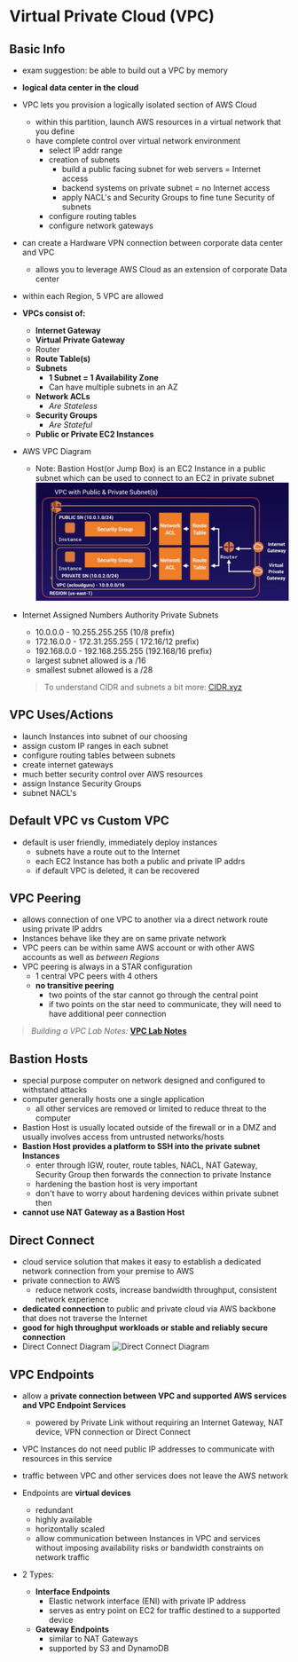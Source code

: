 # Virtual Private Cloud (VPC)

## Basic Info

* exam suggestion: be able to build out a VPC by memory
* **logical data center in the cloud**
* VPC lets you provision a logically isolated section of AWS Cloud
  * within this partition, launch AWS resources in a virtual network that you define
  * have complete control over virtual network environment
    * select IP addr range
    * creation of subnets
      * build a public facing subnet for web servers = Internet access
      * backend systems on private subnet = no Internet access
      * apply NACL's and Security Groups to fine tune Security of subnets
    * configure routing tables
    * configure network gateways
* can create a Hardware VPN connection between corporate data center and VPC
  * allows you to leverage AWS Cloud as an extension of corporate Data center
* within each Region, 5 VPC are allowed

* **VPCs consist of:**
  * **Internet Gateway**
  * **Virtual Private Gateway**
  * Router
  * **Route Table(s)**
  * **Subnets**
    * **1 Subnet = 1 Availability Zone**
    * Can have multiple subnets in an AZ
  * **Network ACLs**
    * *Are Stateless*
  * **Security Groups**
    * *Are Stateful*
  * **Public or Private EC2 Instances**

* AWS VPC Diagram
  * Note: Bastion Host(or Jump Box) is an EC2 Instance in a public subnet which can be used to connect to an EC2 in private subnet
![VPC Diagram](../images/vpc-diagram.png)

* Internet Assigned Numbers Authority Private Subnets
  * 10.0.0.0 - 10.255.255.255 (10/8 prefix)
  * 172.16.0.0 - 172.31.255.255 ( 172.16/12 prefix)
  * 192.168.0.0 - 192.168.255.255 (192.168/16 prefix)
  * largest subnet allowed is a /16
  * smallest subnet allowed is a /28
  > To understand CIDR and subnets a bit more: [CIDR.xyz](http://cidr.xyz/)

## VPC Uses/Actions

* launch Instances into subnet of our choosing
* assign custom IP ranges in each subnet
* configure routing tables between subnets
* create internet gateways
* much better security control over AWS resources
* assign Instance Security Groups
* subnet NACL's

## Default VPC vs Custom VPC

* default is user friendly, immediately deploy instances
  * subnets have a route out to the Internet
  * each EC2 Instance has both a public and private IP addrs
  * if default VPC is deleted, it can be recovered

## VPC Peering

* allows connection of one VPC to another via a direct network route using private IP addrs
* Instances behave like they are on same private network
* VPC peers can be within same AWS account or with other AWS accounts as well as *between Regions*
* VPC peering is always in a STAR configuration
  * 1 central VPC peers with 4 others
  * **no transitive peering**
    * two points of the star cannot go through the central point
    * if two points on the star need to communicate, they will need to have additional peer connection

> *Building a VPC Lab Notes:* [**VPC Lab Notes**](./vpc-lab-notes.md)

## Bastion Hosts

* special purpose computer on network designed and configured to withstand attacks
* computer generally hosts one a single application
  * all other services are removed or limited to reduce threat to the computer
* Bastion Host is usually located outside of the firewall or in a DMZ and usually involves access from untrusted networks/hosts
* **Bastion Host provides a platform to SSH into the private subnet Instances**
  * enter through IGW, router, route tables, NACL, NAT Gateway, Security Group then forwards the connection to private Instance
  * hardening the bastion host is very important
  * don't have to worry about hardening devices within private subnet then
* **cannot use NAT Gateway as a Bastion Host**

## Direct Connect

* cloud service solution that makes it easy to establish a dedicated network connection from your premise to AWS
* private connection to AWS
  * reduce network costs, increase bandwidth throughput, consistent network experience
* **dedicated connection** to public and private cloud via AWS backbone that does not traverse the Internet
* **good for high throughput workloads or stable and reliably secure connection**
* Direct Connect Diagram
![Direct Connect Diagram](../images/diret-connect-diagram.png)

## VPC Endpoints

* allow a **private connection between VPC and supported AWS services and VPC Endpoint Services**
  * powered by Private Link without requiring an Internet Gateway, NAT device, VPN connection or Direct Connect
* VPC Instances do not need public IP addresses to communicate with resources in this service
* traffic between VPC and other services does not leave the AWS network
* Endpoints are **virtual devices**
  * redundant
  * highly available
  * horizontally scaled
  * allow communication between Instances in VPC and services without imposing availability risks or bandwidth constraints on network traffic

* 2 Types:
  * **Interface Endpoints**
    * Elastic network interface (ENI) with private IP address
    * serves as entry point on EC2 for traffic destined to a supported device
  * **Gateway Endpoints**
    * similar to NAT Gateways
    * supported by S3 and DynamoDB
